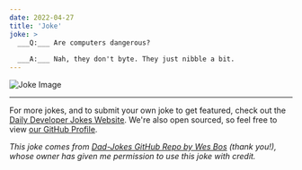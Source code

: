```yaml
---
date: 2022-04-27
title: 'Joke'
joke: >
  ___Q:___ Are computers dangerous?
  
  ___A:___ Nah, they don't byte. They just nibble a bit.
---
```



![Joke Image](https://private.xtrp.io/projects/DailyDeveloperJokes/public_image_server/images/5e1258f70cd7f.png)

---

For more jokes, and to submit your own joke to get featured, check out the [Daily Developer Jokes Website](https://dailydeveloperjokes.github.io/). We're also open sourced, so feel free to view [our GitHub Profile](https://github.com/dailydeveloperjokes).


_This joke comes from [Dad-Jokes GitHub Repo by Wes Bos](https://github.com/wesbos/dad-jokes) (thank you!), whose owner has given me permission to use this joke with credit._

<!--
Joke text:
**Q:** Are computers dangerous?

**A:** Nah, they don't byte. They just nibble a bit.
 -->


